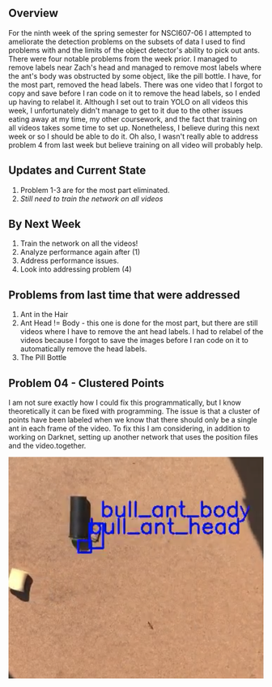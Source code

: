 <!-- ---
title: NSCI607-06
author: Trevor Martin's Notes
date: Feb. 0 - Mar. 02, 2021
geometry: margin=3cm
header-includes: |
		 \usepackage{fancyhdr}
		 \pagestyle{fancy}
		 \usepackage{mathrsfs}
		 \usepackage{amssymb}
		 \usepackage{amsmath}
output: pdf_document
--- -->
<!-- &nbsp;&nbsp;  -->

<!-- <script type="text/x-mathjax-config"> MathJax.Hub.Config({tex2jax: { inlineMath:[['$','$'], ['\\(','\\)']],processEscapes: true},jax: ["input/TeX","input/MathML","input/AsciiMath","output/CommonHTML"],extensions: ["tex2jax.js","mml2jax.js","asciimath2jax.js","MathMenu.js","MathZoom.js","AssistieMML.js", "[Contrib]/a11y/accessibility-menu.js"],TeX: {extensions: ["AMSmath.js","AMSsymbols.js","noErrors.js","noUndefined.js"],equationNumbers: {autoNumber: "AMS"}}});</script> -->


## Overview
For the ninth week of the spring semester for NSCI607-06 I attempted to ameliorate the detection problems
on the subsets of data I used to find problems with and the limits of the object detector's ability to
pick out ants. There were four notable problems from the week prior. I managed to remove labels near
Zach's head and managed to remove most labels where the ant's body was obstructed by some object, like the
pill bottle. I have, for the most part, removed the head labels. There was one video that I forgot to copy
and save before I ran code on it to remove the head labels, so I ended up having to relabel it. Although I
set out to train YOLO on all videos this week, I unfortunately didn't manage to get to it due to the other
issues eating away at my time, my other coursework, and the fact that training on all videos takes some time
to set up. Nonetheless, I believe during this next week or so I should be able to do it. Oh also, I wasn't
really able to address problem 4 from last week but believe training on all video will probably help.

## Updates and Current State

1. Problem 1-3 are for the most part eliminated.
2. _Still need to train the network on all videos_

## By Next Week

1. Train the network on all the videos!
2. Analyze performance again after (1)
3. Address performance issues.
4. Look into addressing problem (4)

## Problems from last time that were addressed

1. Ant in the Hair
2. Ant Head != Body - this one is done for the most part,
but there are still videos where I have to remove the
ant head labels. I had to relabel of the videos because
I forgot to save the images before I ran code on it to
automatically remove the head labels.
3. The Pill Bottle

## Problem 04 - Clustered Points

I am not sure exactly how I could fix this programmatically, but I know theoretically it can be
fixed with programming. The issue is that a cluster of points have been labeled when we know that
there should only be a single ant in each frame of the video. To fix this I am considering, in addition
to working on Darknet, setting up another network that uses the position files and the video.together.

![Cluster](.././Images/cluster.png)

<!-- ## TODO (unchanged)

1. COMPLETE
2. Extract the path of the ants (probably via the bounding box) in each video.
3. Transition to YOLOv4 (this might not be necessary).
4. Make the detection more robust (no lapsing out of bounding box).
5. Create the GUI for the ant detection.
6. Create a tutorial on the training process works with YOLOv3.
7. Experiment with other methods for ant path extraction.

## Goals (unchanged)
- Generally  
1. Create a clean interface for ant researchers to extract ant path data from their videos of ants.
2. Use object detection to detect the paths ants take accurately.
3. Learn more about the intricacies of the $wx$ package in Python.
4. Learn more about OpenCV and object detection.
5. Gain skills in building decently complex things.
- More Specific
1. Explore alternate methods of object tracking.

## Future Directions (unchanged)

1. A CNN trained on images with or without ants to detect the position of the ant. Next, one would index the images and plot the sequence of predictions, telling the network the prediction is wrong if it is beyond a certain distance away from the last prediction. There could be a head direction and body location for each image.
2. Perhaps a website may be a better platform for uploading ant videos than a GUI would be. -->
